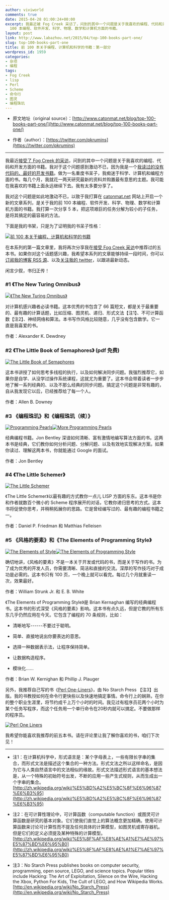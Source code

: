 ```yaml
---
author: viviworld
comments: true
date: 2015-04-28 01:00:24+00:00
excerpt: 我最近被 Fog Creek 采访了，问到的其中一个问题是关于我喜欢的编程、代码和开发方面的书籍。我打算在 catonmat.net 网站上开启一个新的文章系列，是关于我的前
  100 本编程、软件开发、科学、物理、数学和计算机方面的书籍。
layout: post
link: http://www.labazhou.net/2015/04/top-100-books-part-one/
slug: top-100-books-part-one
title: 前 100 本关于编程、计算机和科学的书籍：第一部分
wordpress_id: 1959
categories:
- 杂项
- 编程
tags:
- Fog Creek
- lisp
- Perl
- Scheme
- 命令行
- 图灵
- 编程珠玑
---
```



	
  * 原文地址（original source）：[http://www.catonmat.net/blog/top-100-books-part-one/](http://www.catonmat.net/blog/top-100-books-part-one/)

	
  * 作者（author）：[https://twitter.com/pkrumins](https://twitter.com/pkrumins)





* * *



我最近[接受了 Fog Creek 的采访](http://www.catonmat.net/blog/fogcreek-interview/)，问到的其中一个问题是关于我喜欢的编程、代码和开发方面的书籍。我对于这个问题感到激动不已，因为我是一个[我读过的没有代码的、最好的开发书籍](http://www.labazhou.net/2014/01/best-development-book-i-read-has-no-code-in-it/)。做为一名重度书呆子，我痴迷于科学、计算机和编程方面的书。每几个月，我就花一两天研究最新的资料并购置最有意思的主题。我可能在我喜欢的书籍上面永远继续下去。我有太多要分享了。

我对这个问题是如此地激动不已，以致于我打算在 [catonmat.net](http://www.catonmat.net/) 网站上开启一个新的文章系列，是关于我的前 100 本编程、软件开发、科学、物理、数学和计算机方面的书籍。我打算一次分享 5 本，把这项艰巨的任务分解为较小的子任务，是将其搞定的最容易的方法。

下面是我的书架，只是为了证明我的书呆子性格：

[![前 100 本关于编程、计算机和科学的书籍](http://www.labazhou.net/wp-content/uploads/2015/04/bookshelf.jpg)](http://www.labazhou.net/wp-content/uploads/2015/04/bookshelf.jpg)

在本系列的第一篇文章里，我将再次分享我在[接受 Fog Creek 采访](http://www.catonmat.net/blog/top-100-books-part-one/)中推荐过的五本书。如果你对这个话题感兴趣，我希望本系列的文章能够持续一段时间，你可以[订阅我的博客 RSS 源](http://www.catonmat.net/feed)、以及[关注我的 twitter](http://twitter.com/pkrumins)，以跟进最新动态。

闲言少叙，书归正传！


### #1 《The New Turing Omnibus》


[![《The New Turing Omnibus》](http://www.labazhou.net/wp-content/uploads/2015/04/book-the-new-turing-omnibus.jpg)](http://www.amazon.com/The-New-Turing-Omnibus-Excursions/dp/0805071660?tag=catonmat-20)

对计算机感兴趣者必读书籍。这本优秀的书包含了 66 篇短文，都是关于最重要的、最有趣的计算话题，比如压缩、图灵机、递归、形式文法【注1】、不可计算函数【注2】、神经网络和算法。本书写作风格比较随意，几乎没有包含数学。它一直是我喜爱的书。

作者：Alexander K. Dewdney


### #2 《The Little Book of Semaphores》 (pdf 免费)


[![The Little Book of Semaphores](http://www.labazhou.net/wp-content/uploads/2015/04/book-the-little-book-of-semaphores.jpg)](http://greenteapress.com/semaphores/)

这本书讲授了如何思考多线程的执行，以及如何解决同步问题。我强烈推荐它，如果你是自学、从没学过操作系统课程，这就尤为重要了。这本书会带着读者一步步地了解一系列经典的、以及不那么经典的同步问题。搞定这个问题是非常有趣的，自从我发现它以后，已经推荐给了每一个人。

作者：Allen B. Downey


### #3 《编程珠玑》和《编程珠玑（续）》


[![Programming Pearls ](http://www.labazhou.net/wp-content/uploads/2015/04/book-programming-pearls.jpg)](http://www.amazon.com/Programming-Pearls-2nd-Jon-Bentley/dp/0201657880?tag=catonmat-20)[![More Programming Pearls](http://www.labazhou.net/wp-content/uploads/2015/04/book-more-programming-pearls.jpg)](http://www.amazon.com/More-Programming-Pearls-Confessions-Coder/dp/02011188900?tag=catonmat-20%22)

经典编程书籍。Jon Bentley 深谙如何清晰、富有激情地编写算法方面的书。这两本书是经典，它们教你如何分析问题、分解问题、以及有效地实现解决方案。如果你读过、理解这两本书，你就能通过 Google 的面试。

作者：Jon Bentley


### #4 《The Little Schemer》


[![The Little Schemer](http://www.labazhou.net/wp-content/uploads/2015/04/book-the-little-schemer.jpg)](http://www.amazon.com/The-Little-Schemer-4th-Edition/dp/0262560992?tag=catonmat-20)

《The Little Schemer》以最有趣的方式教你一点儿 LISP 方面的东东。这本书是你和作者就数百个微小的 Scheme 程序展开的对话，它教你递归思考的方式。这本书将促使你思考，并稍稍拓展你的思路。它是曾经编写过的、最有趣的编程书籍之一。

作者：Daniel P. Friedman 和 Matthias Felleisen


### #5 《风格的要素》和《The Elements of Programming Style》


[![The Elements of Style](http://www.labazhou.net/wp-content/uploads/2015/04/book-the-elements-of-style.jpg)](http://www.amazon.com/Elements-Style-Fourth-William-Strunk/dp/020530902X?tag=catonmat-20)[![The Elements of Programming Style](http://www.labazhou.net/wp-content/uploads/2015/04/book-the-elements-of-programming-style.jpg)](http://www.amazon.com/The-Elements-Programming-Style-Edition/dp/0070342075?tag=catonmat-20)

确切地讲，《风格的要素》不是一本关于开发或代码的书，而是关于写作的书。为了成为优秀的开发人员，你需要清晰、简洁和直接的交流。深厚的写作技巧对于成功是必需的。这本书只有 100 页，一个晚上就可以看完。每过几个月就重读一次，效果最好。

作者：William Strunk Jr. 和 E. B. White

《The Elements of Programming Style》是 Brian Kernaghan 编写的经典编程书。这本书的形式深受《风格的要素》影响。这本书有点久远，但是它教的所有东东几乎仍然应用在今天。它包含了编程的 70 条规则，比如：



	
  * 清晰地写------不要过于聪明。

	
  * 简单、直接地说出你要表达的意思。

	
  * 选择一种数据表示法，让程序保持简单。

	
  * 让数据构造程序。

	
  * 模块化……


作者：Brian W. Kernighan 和 Phillip J. Plauger

另外，我推荐自己写的书《[Perl One-Liners](http://www.amazon.com/Perl-One-Liners-Programs-That-Things/dp/159327520X?tag=catonmat-20)》，由 No Starch Press 【注3】出版。我的书教授如何在命令行更快些以及快速地搞定事情。命令行上的娴熟，在你的整个职业生涯里，将节约成千上万个小时的时间。我见过有程序员花两个小时为某个任务写程序，而这个任务用一个单行命令在20秒内就可以搞定。不要做那样的程序员。

[![Perl One Liners](http://www.labazhou.net/wp-content/uploads/2015/04/book-perl-one-liners.jpg)](http://www.amazon.com/Perl-One-Liners-Programs-That-Things/dp/159327520X?tag=catonmat-20)

我希望你能喜欢我推荐的前五本书。请在评论里让我了解你喜欢的书，咱们下次见！



* * *






	
  * 注1：在计算机科学中，形式语言是：某个字母表上，一些有限长字串的集合，而形式文法是描述这个集合的一种方法。形式文法之所以这样命名，是因为它与人类自然语言中的文法相似的缘故。形式文法描述形式语言的基本想法是，从一个特殊的初始符号出发，不断的应用一些产生式规则，从而生成出一个字串的集合。[http://zh.wikipedia.org/wiki/%E5%BD%A2%E5%BC%8F%E6%96%87%E6%B3%95](http://zh.wikipedia.org/wiki/%E5%BD%A2%E5%BC%8F%E6%96%87%E6%B3%95)

	
  * 注2：在可计算性理论中，可计算函数（computable function）或图灵可计算函数是研究的基本对象。它们使我们直觉上的算法概念更加精确。使用可计算函数来讨论可计算性而不提及任何具体的计算模型，如图灵机或寄存器机。但是它们的定义必须提及某种特殊的计算模型。[http://zh.wikipedia.org/wiki/%E5%8F%AF%E8%AE%A1%E7%AE%97%E5%87%BD%E6%95%B0](http://zh.wikipedia.org/wiki/%E5%8F%AF%E8%AE%A1%E7%AE%97%E5%87%BD%E6%95%B0)

	
  * 注3：No Starch Press publishes books on computer security, programming, open source, LEGO, and science topics. Popular titles include Hacking: The Art of Exploitation, Silence on the Wire, Hacking the Xbox, Python For Kids, The Cult of LEGO, and How Wikipedia Works. [http://en.wikipedia.org/wiki/No_Starch_Press](http://en.wikipedia.org/wiki/No_Starch_Press)



